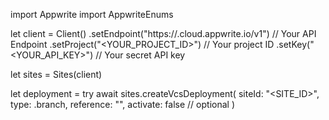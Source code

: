 import Appwrite
import AppwriteEnums

let client = Client()
    .setEndpoint("https://<REGION>.cloud.appwrite.io/v1") // Your API Endpoint
    .setProject("<YOUR_PROJECT_ID>") // Your project ID
    .setKey("<YOUR_API_KEY>") // Your secret API key

let sites = Sites(client)

let deployment = try await sites.createVcsDeployment(
    siteId: "<SITE_ID>",
    type: .branch,
    reference: "<REFERENCE>",
    activate: false // optional
)


